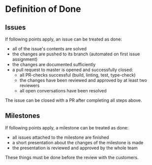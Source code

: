 # Definition of Done

## Issues

If following points apply, an issue can be treated as done:
- all of the issue's contents are solved
- the changes are pushed to its branch (automated on first issue assignment)
- the changes are documented sufficiently
- a pull request to master is opened and successfully closed:
  - all PR-checks successful (build, linting, test, type-check)
  - the changes have been reviewed and approved by at least two reviewers
  - all open conversations have been resolved

The issue can be closed with a PR after completing all steps above.

## Milestones

If following points apply, a milestone can be treated as done:
- all issues attached to the milestone are finished
- a short presentation about the changes of the milestone is made
- the presentation is reviewed and approved by the whole team

These things must be done before the review with the customers.
